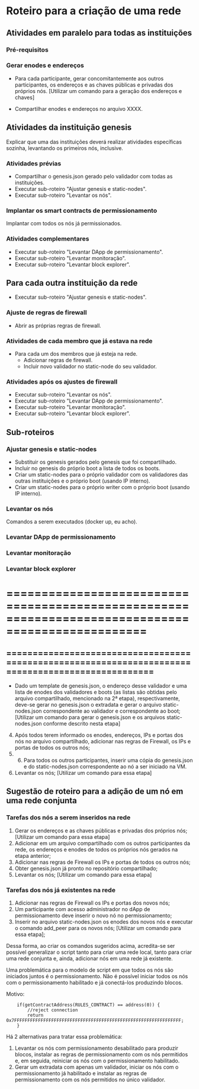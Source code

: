 # Roteiro para a criação de uma rede

## Atividades em paralelo para todas as instituições

### Pré-requisitos

### Gerar enodes e endereços
- Para cada participante, gerar concomitantemente aos outros participantes, os endereços e as chaves públicas e privadas dos próprios nós.
[Utilizar um comando para a geração dos endereços e chaves]

- Compartilhar enodes e endereços no arquivo XXXX. 

## Atividades da instituição genesis
Explicar que uma das instituições deverá realizar atividades específicas sozinha, levantando os primeiros nós, inclusive. 

### Atividades prévias
- Compartilhar o genesis.json gerado pelo validador com todas as instituições.
- Executar sub-roteiro "Ajustar genesis e static-nodes".
- Executar sub-roteiro "Levantar os nós".

### Implantar os smart contracts de permissionamento 
Implantar com todos os nós já permissionados.

### Atividades complementares
- Executar sub-roteiro "Levantar DApp de permissionamento".
- Executar sub-roteiro "Levantar monitoração".
- Executar sub-roteiro "Levantar block explorer".

## Para cada outra instituição da rede

- Executar sub-roteiro "Ajustar genesis e static-nodes".

### Ajuste de regras de firewall
- Abrir as próprias regras de firewall.

### Atividades de cada membro que já estava na rede
- Para cada um dos membros que já esteja na rede.
   - Adicionar regras de firewall. 
   - Incluir novo validador no static-node do seu validador.

### Atividades após os ajustes de firewall
- Executar sub-roteiro "Levantar os nós".
- Executar sub-roteiro "Levantar DApp de permissionamento".
- Executar sub-roteiro "Levantar monitoração".
- Executar sub-roteiro "Levantar block explorer".

## Sub-roteiros

### Ajustar genesis e static-nodes
- Substituir os genesis gerados pelo genesis que foi compartilhado.
- Incluir no genesis do próprio boot a lista de todos os boots. 
- Criar um static-nodes para o próprio validador com os validadores das outras instituições e o próprio boot (usando IP interno).
- Criar um static-nodes para o próprio writer com o próprio boot (usando IP interno).

### Levantar os nós
Comandos a serem executados (docker up, eu acho).

### Levantar DApp de permissionamento

### Levantar monitoração

### Levantar block explorer






==================================================================================================
==================================================================================================
==================================================================================================
- 
- Dado um template de genesis.json, o endereço desse validador e uma lista de enodes dos validadores e boots (as listas são obtidas pelo arquivo compartilhado, mencionado na 2ª etapa), respectivamente, deve-se gerar no genesis.json o extradata e gerar o arquivo static-nodes.json correspondente ao validador e correspondente ao boot; [Utilizar um comando para gerar o genesis.json e os arquivos static-nodes.json conforme descrito nesta etapa]


4. Após todos terem informado os enodes, endereços, IPs e portas dos nós no arquivo compartilhado, adicionar nas regras de Firewall, os IPs e portas de todos os outros nós;
5. 6. Para todos os outros participantes, inserir uma cópia do genesis.json e do static-nodes.json correspondente ao nó a ser iniciado na VM.
7. Levantar os nós; [Utilizar um comando para essa etapa]

## Sugestão de roteiro para a adição de um nó em uma rede conjunta

### Tarefas dos nós a serem inseridos na rede

1. Gerar os endereços e as chaves públicas e privadas dos próprios nós; [Utilizar um comando para essa etapa]
2. Adicionar em um arquivo compartilhado com os outros participantes da rede, os endereços e enodes de todos os próprios nós gerados na etapa anterior;
3. Adicionar nas regras de Firewall os IPs e portas de todos os outros nós;
4. Obter genesis.json já pronto no repositório compartilhado;
5. Levantar os nós; [Utilizar um comando para essa etapa]

### Tarefas dos nós já existentes na rede

1. Adicionar nas regras de Firewall os IPs e portas dos novos nós;
2. Um participante com acesso administrador no dApp de permissionamento deve inserir o novo nó no permissionamento;
3. Inserir no arquivo static-nodes.json os enodes dos novos nós e executar o comando add_peer para os novos nós; [Utilizar um comando para essa etapa];

Dessa forma, ao criar os comandos sugeridos acima, acredita-se ser possível generalizar o script tanto para criar uma rede local, tanto para criar uma rede conjunta e, ainda, adicionar nós em uma rede já existente.

Uma problemática para o modelo de script em que todos os nós são iniciados juntos é o permissionamento. Não é possível iniciar todos os nós com o permissionamento habilitado e já conectá-los produzindo blocos.

Motivo:

```solidity
    if(getContractAddress(RULES_CONTRACT) == address(0)) {
        //reject connection
        return 0x7FFFFFFFFFFFFFFFFFFFFFFFFFFFFFFFFFFFFFFFFFFFFFFFFFFFFFFFFFFFFFFF;
    }
```

Há 2 alternativas para tratar essa problemática:

1. Levantar os nós com permissionamento desabilitado para produzir blocos, instalar as regras de permissionamento com os nós permitidos e, em seguida, reiniciar os nós com o permissionamento habilitado.
2. Gerar um extradata com apenas um validador, iniciar os nós com o permissionamento já habilitado e instalar as regras de permissionamento com os nós permitidos no único validador.
